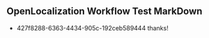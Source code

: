 ## OpenLocalization Workflow Test MarkDown
* 427f8288-6363-4434-905c-192ceb589444 
thanks!<!--HONumber=Mar16_HO3-->
